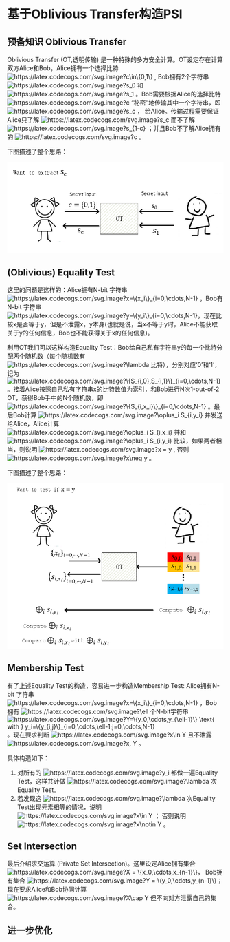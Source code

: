 # 基于Oblivious Transfer构造PSI

## 预备知识 Oblivious Transfer
Oblivious Transfer (OT,透明传输) 是一种特殊的多方安全计算。OT设定存在计算双方Alice和Bob，Alice拥有一个选择比特 <img src="https://latex.codecogs.com/svg.image?c\in\{0,1\}" title="https://latex.codecogs.com/svg.image?c\in\{0,1\}" /> , Bob拥有2个字符串 <img src="https://latex.codecogs.com/svg.image?s_0" title="https://latex.codecogs.com/svg.image?s_0" /> 和 <img src="https://latex.codecogs.com/svg.image?s_1" title="https://latex.codecogs.com/svg.image?s_1" /> 。Bob需要根据Alice的选择比特 <img src="https://latex.codecogs.com/svg.image?c" title="https://latex.codecogs.com/svg.image?c" /> “秘密”地传输其中一个字符串，即 <img src="https://latex.codecogs.com/svg.image?s_c" title="https://latex.codecogs.com/svg.image?s_c" /> ， 给Alice。传输过程需要保证Alice只了解 <img src="https://latex.codecogs.com/svg.image?s_c" title="https://latex.codecogs.com/svg.image?s_c" /> 而不了解 <img src="https://latex.codecogs.com/svg.image?s_{1-c}" title="https://latex.codecogs.com/svg.image?s_{1-c}" /> ；并且Bob不了解Alice拥有的 <img src="https://latex.codecogs.com/svg.image?c" title="https://latex.codecogs.com/svg.image?c" /> 。

下图描述了整个思路：
   <p align="center">
  <img src="fig/OT.png" alt="animated" />
   </p>
   
## (Oblivious) Equality Test
这里的问题是这样的：Alice拥有N-bit 字符串 <img src="https://latex.codecogs.com/svg.image?x=\{x_i\}_{i=0,\cdots,N-1}" title="https://latex.codecogs.com/svg.image?x=\{x_i\}_{i=0,\cdots,N-1}" /> ，Bob有N-bit 字符串 <img src="https://latex.codecogs.com/svg.image?y=\{y_i\}_{i=0,\cdots,N-1}" title="https://latex.codecogs.com/svg.image?y=\{y_i\}_{i=0,\cdots,N-1}" />，现在比较x是否等于y，但是不泄露x，y本身(也就是说，当x不等于y时，Alice不能获取关于y的任何信息，Bob也不能获得关于x的任何信息)。

利用OT我们可以这样构造Equality Test：Bob给自己私有字符串y的每一个比特分配两个随机数（每个随机数有 <img src="https://latex.codecogs.com/svg.image?\lambda" title="https://latex.codecogs.com/svg.image?\lambda" /> 比特），分别对应‘0’和‘1’，记为 <img src="https://latex.codecogs.com/svg.image?\{S_{i,0},S_{i,1}\}_{i=0,\cdots,N-1}" title="https://latex.codecogs.com/svg.image?\{S_{i,0},S_{i,1}\}_{i=0,\cdots,N-1}" /> 。接着Alice按照自己私有字符串x的比特数值为索引，和Bob进行N次1-out-of-2 OT，获得Bob手中的N个随机数，即 <img src="https://latex.codecogs.com/svg.image?\{S_{i,x_i}\}_{i=0,\cdots,N-1}" title="https://latex.codecogs.com/svg.image?\{S_{i,x_i}\}_{i=0,\cdots,N-1}" /> 。最后Bob计算 <img src="https://latex.codecogs.com/svg.image?\oplus_i&space;S_{i,y_i}&space;" title="https://latex.codecogs.com/svg.image?\oplus_i S_{i,y_i} " /> 并发送给Alice，Alice计算 <img src="https://latex.codecogs.com/svg.image?\oplus_i&space;S_{i,x_i}&space;" title="https://latex.codecogs.com/svg.image?\oplus_i S_{i,x_i} " /> 并和 <img src="https://latex.codecogs.com/svg.image?\oplus_i&space;S_{i,y_i}&space;" title="https://latex.codecogs.com/svg.image?\oplus_i S_{i,y_i} " /> 比较，如果两者相当，则说明 <img src="https://latex.codecogs.com/svg.image?x&space;=&space;y" title="https://latex.codecogs.com/svg.image?x = y" /> , 否则 <img src="https://latex.codecogs.com/svg.image?x\neq&space;y" title="https://latex.codecogs.com/svg.image?x\neq y" /> 。

下图描述了整个思路：
   <p align="center">
  <img src="fig/EqualityTest.png" alt="animated" />
   </p>
   
## Membership Test
有了上述Equality Test的构造，容易进一步构造Membership Test: Alice拥有N-bit 字符串 <img src="https://latex.codecogs.com/svg.image?x=\{x_i\}_{i=0,\cdots,N-1}" title="https://latex.codecogs.com/svg.image?x=\{x_i\}_{i=0,\cdots,N-1}" /> ，Bob 拥有 <img src="https://latex.codecogs.com/svg.image?\ell" title="https://latex.codecogs.com/svg.image?\ell" /> 个N-bit字符串 <img src="https://latex.codecogs.com/svg.image?Y=\{y_0,\cdots,y_{\ell-1}\}&space;\text{&space;with&space;}&space;y_i=\{y_{i,j}\}_{i=0,\cdots,\ell-1;j=0,\cdots,N-1}" title="https://latex.codecogs.com/svg.image?Y=\{y_0,\cdots,y_{\ell-1}\} \text{ with } y_i=\{y_{i,j}\}_{i=0,\cdots,\ell-1;j=0,\cdots,N-1}" /> 。现在要求判断 <img src="https://latex.codecogs.com/svg.image?x\in&space;Y" title="https://latex.codecogs.com/svg.image?x\in Y" /> 且不泄露 <img src="https://latex.codecogs.com/svg.image?x,&space;Y" title="https://latex.codecogs.com/svg.image?x, Y" /> 。

具体构造如下：
1. 对所有的 <img src="https://latex.codecogs.com/svg.image?y_i" title="https://latex.codecogs.com/svg.image?y_i" /> 都做一遍Equality Test，这样共计做 <img src="https://latex.codecogs.com/svg.image?\lambda" title="https://latex.codecogs.com/svg.image?\lambda" /> 次Equality Test。
2. 若发现这 <img src="https://latex.codecogs.com/svg.image?\lambda" title="https://latex.codecogs.com/svg.image?\lambda" /> 次Equality Test出现元素相等的情况，说明 <img src="https://latex.codecogs.com/svg.image?x\in&space;Y" title="https://latex.codecogs.com/svg.image?x\in Y" /> ； 否则说明 <img src="https://latex.codecogs.com/svg.image?x\notin&space;Y" title="https://latex.codecogs.com/svg.image?x\notin Y" /> 。

## Set Intersection
最后介绍求交运算 (Private Set Intersection)。这里设定Alice拥有集合 <img src="https://latex.codecogs.com/svg.image?X&space;=&space;\{x_0,\cdots,x_{n-1}\}" title="https://latex.codecogs.com/svg.image?X = \{x_0,\cdots,x_{n-1}\}" />， Bob拥有集合 <img src="https://latex.codecogs.com/svg.image?Y&space;=&space;\{y_0,\cdots,y_{n-1}\}" title="https://latex.codecogs.com/svg.image?Y = \{y_0,\cdots,y_{n-1}\}" />； 现在要求Alice和Bob协同计算 <img src="https://latex.codecogs.com/svg.image?X\cap&space;Y" title="https://latex.codecogs.com/svg.image?X\cap Y" /> 但不向对方泄露自己的集合。


## 进一步优化
